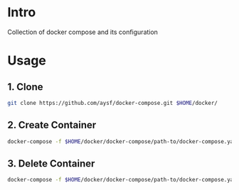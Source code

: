 # Intro

Collection of docker compose and its configuration

# Usage

## 1. Clone

```sh
git clone https://github.com/aysf/docker-compose.git $HOME/docker/
```

## 2. Create Container

```sh
docker-compose -f $HOME/docker/docker-compose/path-to/docker-compose.yaml up -d
```

## 3. Delete Container

```sh
docker-compose -f $HOME/docker/docker-compose/path-to/docker-compose.yaml down
```
